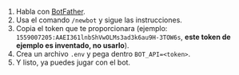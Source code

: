 1. Habla con [BotFather](https://t.me/BotFather).
2. Usa el comando `/newbot` y sigue las instrucciones.
3. Copia el token que te proporcionara (ejemplo: `1559007205:AAEI361lnbShVwOLMs3ad3k6au9H-3TOW6s`, **este token de ejemplo es inventado, no usarlo**).
4. Crea un archivo `.env` y pega dentro `BOT_API=<token>`.
5. Y listo, ya puedes jugar con el bot.